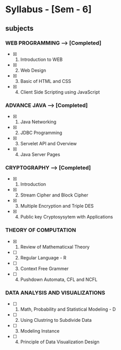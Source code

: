 # Syllabus - [Sem - 6]

## subjects                                    

### WEB PROGRAMMING --> [Completed]
- [x] 1. Introduction to WEB                         
- [x] 2. Web Design                                  
- [x] 3. Basic of HTML and CSS
- [x] 4. Client Side Scripting using JavaScript    

### ADVANCE JAVA --> [Completed]
- [x] 1. Java Networking
- [x] 2. JDBC Programming
- [x] 3. Servelet API and Overview
- [x] 4. Java Server Pages                        

### CRYPTOGRAPHY --> [Completed]
- [x] 1. Introduction
- [x] 2. Stream Cipher and Block Cipher
- [x] 3. Multiple Encryption and Triple DES
- [x] 4. Public key Cryptosysytem with Applications

### THEORY OF COMPUTATION
- [x] 1. Review of Mathematicxal Theory              
- [ ] 2. Regular Language                            - R
- [ ] 3. Context Free Grammer
- [ ] 4. Pushdown Automata, CFL and NCFL

### DATA ANALYSIS AND VISUALIZATIONS
- [ ] 1. Math, Probability and Statistical Modeling - D
- [ ] 2. Using Clustring to Subdivide Data
- [ ] 3. Modeling Instance
- [ ] 4. Principle of  Data Visualization Design
